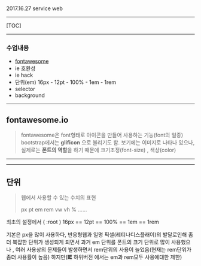 # 

2017.16.27 service web

---

[TOC]

---

### 수업내용

- [fontawesome](http://fontawesome.io)
- ie 호환성
- ie hack
- 단위(em)  16px - 12pt - 100% - 1em - 1rem
- selector
- background

---

## fontawesome.io

> fontawesome은 font형태로 아이콘을 만들어 사용하는 기능(font의 일종)
> bootstrap에서는 **glificon** 으로 불리기도 함.
> 보기에는 이미지로 나타나 있으나, 실제로는 **폰트의 역할**을 하기 때문에 
> 크기조정(font-size) , 색상(color) 

---

---

## 단위

> 웹에서 사용할 수 있는 수치의 표현
>
> px pt em rem vw vh % …...

최초의 설정에서 ( :root ) 16px == 12pt == 100% == 1em == 1rem

기본은 px을 많이 사용하다,
반응형웹과 일명 픽셀(레티나디스플래이)의 발달로인해 좀더 복잡한 단위가 생성되게 되면서 
과거 em 단위를 폰트의 크기 단위로 많이 사용했으나 , 여러 사용상의 문제들이 발생하면서
rem단위의 사용이 늘었음(현재는 rem단위가 좀더 사용률이 높음)
하지만(**IE** 하위버전 에서는 em과 rem모두 사용에대한 제한)




















